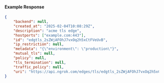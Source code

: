 <!-- Code generated for API Clients. DO NOT EDIT. -->

#### Example Response

```json
{
	"backend": null,
	"created_at": "2025-02-04T10:08:29Z",
	"description": "acme tls edge",
	"hostports": ["example.com:443"],
	"id": "edgtls_2sZWjAFOhJ7vxOq2h5xCtFVeUvB",
	"ip_restriction": null,
	"metadata": "{\"environment\": \"production\"}",
	"mutual_tls": null,
	"policy": null,
	"tls_termination": null,
	"traffic_policy": null,
	"uri": "https://api.ngrok.com/edges/tls/edgtls_2sZWjAFOhJ7vxOq2h5xCtFVeUvB"
}
```
